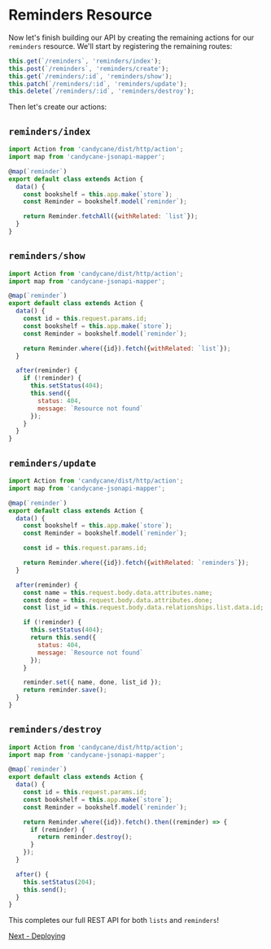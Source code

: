 # Reminders Resource

Now let's finish building our API by creating the remaining actions for our `reminders` resource.
We'll start by registering the remaining routes:

```js
this.get(`/reminders`, 'reminders/index');
this.post(`/reminders`, 'reminders/create');
this.get(`/reminders/:id`, 'reminders/show');
this.patch(`/reminders/:id`, 'reminders/update');
this.delete(`/reminders/:id`, 'reminders/destroy');
```

Then let's create our actions:

## `reminders/index`

```js
import Action from 'candycane/dist/http/action';
import map from 'candycane-jsonapi-mapper';

@map(`reminder`)
export default class extends Action {
  data() {
    const bookshelf = this.app.make(`store`);
    const Reminder = bookshelf.model(`reminder`);

    return Reminder.fetchAll({withRelated: `list`});
  }
}
```

## `reminders/show`

```js
import Action from 'candycane/dist/http/action';
import map from 'candycane-jsonapi-mapper';

@map(`reminder`)
export default class extends Action {
  data() {
    const id = this.request.params.id;
    const bookshelf = this.app.make(`store`);
    const Reminder = bookshelf.model(`reminder`);

    return Reminder.where({id}).fetch({withRelated: `list`});
  }

  after(reminder) {
    if (!reminder) {
      this.setStatus(404);
      this.send({
        status: 404,
        message: `Resource not found`
      });
    }
  }
}
```

## `reminders/update`

```js
import Action from 'candycane/dist/http/action';
import map from 'candycane-jsonapi-mapper';

@map(`reminder`)
export default class extends Action {
  data() {
    const bookshelf = this.app.make(`store`);
    const Reminder = bookshelf.model(`reminder`);

    const id = this.request.params.id;

    return Reminder.where({id}).fetch({withRelated: `reminders`});
  }

  after(reminder) {
    const name = this.request.body.data.attributes.name;
    const done = this.request.body.data.attributes.done;
    const list_id = this.request.body.data.relationships.list.data.id;

    if (!reminder) {
      this.setStatus(404);
      return this.send({
        status: 404,
        message: `Resource not found`
      });
    }

    reminder.set({ name, done, list_id });
    return reminder.save();
  }
}
```

## `reminders/destroy`

```js
import Action from 'candycane/dist/http/action';
import map from 'candycane-jsonapi-mapper';

@map(`reminder`)
export default class extends Action {
  data() {
    const id = this.request.params.id;
    const bookshelf = this.app.make(`store`);
    const Reminder = bookshelf.model(`reminder`);

    return Reminder.where({id}).fetch().then((reminder) => {
      if (reminder) {
        return reminder.destroy();
      }
    });
  }

  after() {
    this.setStatus(204);
    this.send();
  }
}
```

This completes our full REST API for both `lists` and `reminders`!

[Next - Deploying](./deploying.md)
